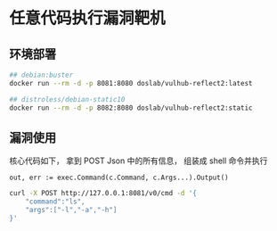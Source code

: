 # 任意代码执行漏洞靶机


## 环境部署

```bash
## debian:buster
docker run --rm -d -p 8081:8080 doslab/vulhub-reflect2:latest

## distroless/debian-static10
docker run --rm -d -p 8082:8080 doslab/vulhub-reflect2:static
```

## 漏洞使用

核心代码如下， 拿到 POST Json 中的所有信息， 组装成 shell 命令并执行

```golang
out, err := exec.Command(c.Command, c.Args...).Output()
```

```bash
curl -X POST http://127.0.0.1:8081/v0/cmd -d '{
    "command":"ls",
    "args":["-l","-a","-h"]
}'
```



